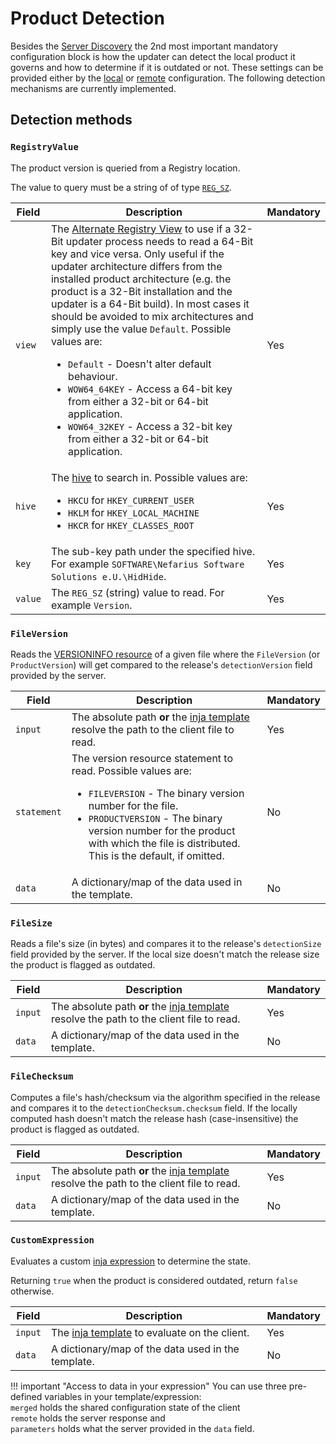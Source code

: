 # Product Detection

Besides the [Server Discovery](Server-Discovery.md) the 2nd most important mandatory configuration block is how the updater can detect the local product it governs and how to determine if it is outdated or not. These settings can be provided either by the [local](Local-Configuration.md) or [remote](Remote-Configuration.md) configuration. The following detection mechanisms are currently implemented.

## Detection methods

### `RegistryValue`

The product version is queried from a Registry location.

The value to query must be a string of of type [`REG_SZ`](https://learn.microsoft.com/en-us/windows/win32/sysinfo/registry-value-types).

Field | Description | Mandatory
---|---|---
`view` | The [Alternate Registry View](https://learn.microsoft.com/en-us/windows/win32/winprog64/accessing-an-alternate-registry-view) to use if a 32-Bit updater process needs to read a 64-Bit key and vice versa. Only useful if the updater architecture differs from the installed product architecture (e.g. the product is a 32-Bit installation and the updater is a 64-Bit build). In most cases it should be avoided to mix architectures and simply use the value `Default`. Possible values are: <ul><li>`Default` - Doesn't alter default behaviour.</li><li>`WOW64_64KEY` - Access a 64-bit key from either a 32-bit or 64-bit application.</li><li>`WOW64_32KEY` - Access a 32-bit key from either a 32-bit or 64-bit application.</li></ul> | Yes
`hive` | The [hive](https://learn.microsoft.com/en-us/troubleshoot/windows-server/performance/windows-registry-advanced-users) to search in. Possible values are: <ul><li>`HKCU` for `HKEY_CURRENT_USER`</li><li>`HKLM` for `HKEY_LOCAL_MACHINE`</li><li>`HKCR` for `HKEY_CLASSES_ROOT`</li></ul> | Yes
`key` | The sub-key path under the specified hive. For example `SOFTWARE\Nefarius Software Solutions e.U.\HidHide`. | Yes
`value` | The `REG_SZ` (string) value to read. For example `Version`. | Yes

### `FileVersion`

Reads the [VERSIONINFO resource](https://learn.microsoft.com/en-us/windows/win32/menurc/versioninfo-resource) of a given file where the `FileVersion` (or `ProductVersion`) will get compared to the release's `detectionVersion` field provided by the server.

Field | Description | Mandatory
---|---|---
`input` | The absolute path **or** the [inja template](Inja-Templates.md) resolve the path to the client file to read. | Yes
`statement` | The version resource statement to read. Possible values are: <ul><li>`FILEVERSION` - The binary version number for the file.</li><li>`PRODUCTVERSION` - The binary version number for the product with which the file is distributed. This is the default, if omitted.</li></ul> | No
`data` | A dictionary/map of the data used in the template. | No

### `FileSize`

Reads a file's size (in bytes) and compares it to the release's `detectionSize` field provided by the server. If the local size doesn't match the release size the product is flagged as outdated.

Field | Description | Mandatory
---|---|---
`input` | The absolute path **or** the [inja template](Inja-Templates.md) resolve the path to the client file to read. | Yes
`data` | A dictionary/map of the data used in the template. | No

### `FileChecksum`

Computes a file's hash/checksum via the algorithm specified in the release and compares it to the `detectionChecksum.checksum` field. If the locally computed hash doesn't match the release hash (case-insensitive) the product is flagged as outdated.

Field | Description | Mandatory
---|---|---
`input` | The absolute path **or** the [inja template](Inja-Templates.md) resolve the path to the client file to read. | Yes
`data` | A dictionary/map of the data used in the template. | No

### `CustomExpression`

Evaluates a custom [inja expression](Inja-Templates.md) to determine the state.

Returning `true` when the product is considered outdated, return `false` otherwise.

Field | Description | Mandatory
---|---|---
`input` | The [inja template](Inja-Templates.md) to evaluate on the client. | Yes
`data` | A dictionary/map of the data used in the template. | No

!!! important "Access to data in your expression"
    You can use three pre-defined variables in your template/expression:  
    `merged` holds the shared configuration state of the client  
    `remote` holds the server response and  
    `parameters` holds what the server provided in the `data` field.
